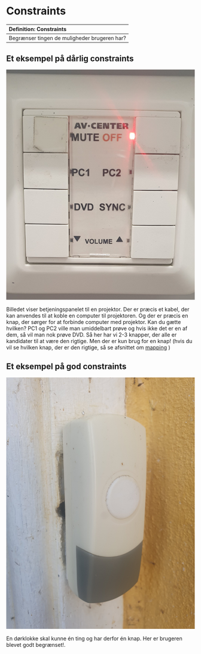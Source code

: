 # Constraints

|Definition: Constraints|
:-|
|Begrænser tingen de muligheder brugeren har?|

## Et eksempel på dårlig constraints
![Manglende constraints](./assets/constraint-bad.png)

Billedet viser betjeningspanelet til en projektor. Der er præcis et kabel, der kan anvendes til at koble en computer til projektoren. Og der er præcis en knap, der sørger for at forbinde computer med projektor. Kan du gætte hvilken? PC1 og PC2 ville man umiddelbart prøve og hvis ikke det er en af dem, så vil man nok prøve DVD. Så her har vi 2-3 knapper, der alle er kandidater til at være den rigtige. Men der er kun brug for en knap! (hvis du vil se hvilken knap, der er den rigtige, så se afsnittet om [mapping](mapping.md) )


## Et eksempel på god constraints
![God constraints](./assets/constraints-good.png)

En dørklokke skal kunne én ting og har derfor én knap. Her er brugeren blevet godt begrænset!.